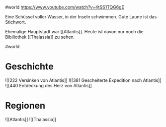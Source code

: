 #world
https://www.youtube.com/watch?v=4tSS1TQG6gE

Eine Schüssel voller Wasser, in der Inseln schwimmen. Gute Laune ist das Stichwort.

Ehemalige Hauptstadt war [[Atlantis]]. Heute ist davon nur noch die Bibiliothek [[Thalassia]] zu sehen.

#world 
# Geschichte
![[222 Versinken von Atlantis]]
![[381 Gescheiterte Expedition nach Atlantis]]
![[440 Entdeckung des Herz von Atlantis]]
# Regionen
![[Atlantis]]
![[Thalassia]]